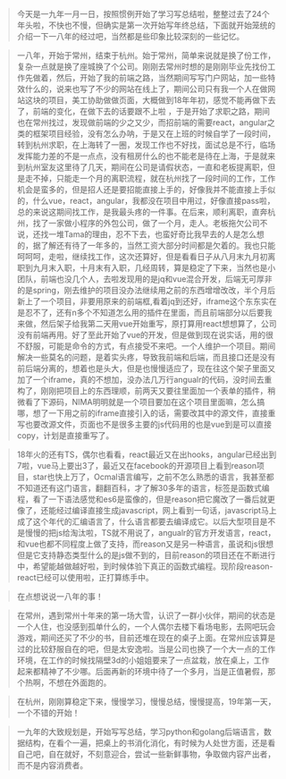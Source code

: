 > 今天是一九年一月一日，按照惯例开始了学习写总结啦，整整过去了24个年头啦，不快也不慢，但确实是第一次开始写年终总结，下面就开始笼统的介绍一下一八年的经过吧，当然都是些印象比较深刻的一些记忆。

> 一八年，开始于常州，结束于杭州。始于常州，简单来说就是换了份工作，复杂一点就是换了座城换了个公司。刚刚去常州时想的是刚刚毕业先找份工作先做着，然后，开始了我的前端之路，当然期间写写门户网站，加一些特效什么的，说来也写了不少的网站在线上了，期间公司只有我一个人在做网站这块的项目，美工协助做做页面，大概做到18年年初，感觉不能再做下去了，前端的变化，在做下去的话要跟不上啦 ，于是开始了求职之路，期间也在常州找过，发现做前端的少之又少，而招前端的需要react，angular之类的框架项目经验，没有怎么办呐，于是又在上班的时候自学了一段时间，转到杭州求职，在上海转了一圈，发现工作也不好找，面试总是不行，临场发挥能力差的不是一点点，没有租房什么的也不能老是待在上海，于是就来到杭州室友这里待了几天，期间在公司是请假状态，一直和老板提离职，但是走不掉，只能走一个月的离职流程，就在杭州找了一段时间的工作，工作机会是蛮多的，但是招人还是要招能直接上手的，好像我并不能直接上手似的，什么vue，react，angular，我都没在项目中用过，好像直接pass啦，总的来说这期间找工作，是我最头疼的一件事。在后来，顺利离职，直奔杭州，找了一家做小程序的外包公司，做了一个月，走人。老板拖欠公司不说，还找一堆Tama的理由，忍不下去，也蛮好奇比我早去的人是怎么想的，据了解还有待了一年多的，当然工资大部分时间都是欠着的。我也只能呵呵呵，走啦，继续找工作，这次还算好，但是看看日子从八月末九月初离职到九月末入职，十月末有入职，几经周转，算是稳定了下来，当然也是小团队，前端也没几个人，去啦发现用的是jq和vue混合开发，后端无可厚非的是spring，刚去维护的项目没办法继续用之前的东西增增改改，半个月后新上了一个项目，非要用原来的前端框,看着jq到还好，iframe这个东东实在是忍不了，还有n多个不知道怎么用的插件在里面，而且前端部分以后要我来做，然后架子给我第二天用vue开始重写，原打算用react想想算了，公司没有前端再用。好了至此开始了vue的开发，但是做到现在说实话，用的很不舒服，可能是命令的方式，有点接受不来吧。一个人维护一个项目。期间解决一些莫名的问题，是着实头疼，导致我前端和后端，而且接口还是没有前后端分离的，想着也是头大，但是也慢慢适应了，现在往这个架子里面又加了一个iframe，真的不想加，没办法几万行angualr的代码，没时间去重构了，刚刚把项目上的东西理顺，前两天又要往里面加一个表单的插件，稍微看了下源码，NIMA明明就是一个项目要加在这个项目里面嘛，怎么搞哪，想了一下用之前的iframe直接引入的话，需要改其中的源文件，直接重写也要改源文件，页面也不是很多主要的js代码用的也是vue到是可以直接copy，计划是直接重写了。

> 18年火的还有TS，偶尔也看看，react最近又在出hooks，angular已经出到7啦，vue马上要出3了，最近又在facebook的开源项目上看到reason项目，star也快上万了，Ocmal语言编写，之前不怎么熟悉的语言，我甚至都不知道还有这门语言，翻翻百科，才了解30多年的语言，标签是函数式编程，看了一下语法感觉和es6是蛮像的，但是reason把它魔改了一番后就更像了，还能经过编译直接生成javascript，网上看到一句话，javascript马上成了这个年代的汇编语言了，什么语言都要去编译成它。以后大型项目是不是慢慢的把js给淘汰啦，TS就不用说了，angualr的官方开发语言，react，和vue也都不同程度上做了支持，而reason又是另一种语言，虽说和js很想但是它支持静态类型什么的是js做不到的，目前reason的项目还在不断进行中，希望能越做越好啦，到时候体验下真正的函数式编程。现阶段reason-react已经可以使用啦，正打算练手中。

> 在点想说说一八年的事！

> 在常州，遇到常州十年来的第一场大雪，认识了一群小伙伴，期间的状态是一个人住，也没感到孤单什么的，一个人偶尔去楼下看场电影，去网吧玩会游戏，期间还买了不少的书，目前还堆在现在的桌子上面。在常州应该算是过的比较舒服自在的吧，但是太安逸啦。当是公司也换了一个大一点的工作环境，在工作的时候找隔壁3d的小姐姐要来了一点盆栽，放在桌上，工作起来都精神了不少哪。后面再新的环境中待了一个多月，当是正值暑假，那个热啊，不想在外面跑的。

> 在杭州，刚刚算稳定下来，慢慢学习，慢慢总结，慢慢提高，19年第一天，一个不错的开始！

> 一九年的大致规划是，开始写写总结，学习python和golang后端语言，数据结构，在看个一遍，把桌上的书消化消化，有时候为人处世方面，还是看自己吧，自在就好，不刻意迎合，尝试一些新鲜事物，争取做内容产出者，而不是内容消费者。

  
